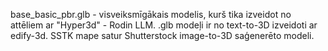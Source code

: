 base_basic_pbr.glb - visveiksmīgākais modelis, kurš tika izveidot no attēliem ar "Hyper3d" - Rodin LLM.
.glb modeļi ir no text-to-3D izveidoti ar edify-3d.
SSTK mape satur Shutterstock image-to-3D saģenerēto modeli.
